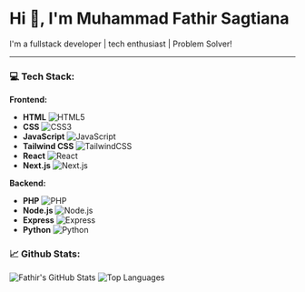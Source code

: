 # Hi 👋, I'm Muhammad Fathir Sagtiana

I'm a fullstack developer | tech enthusiast | Problem Solver!

---

### 💻 Tech Stack:

**Frontend:**

* **HTML** <img src="https://img.shields.io/badge/-HTML5-E34F26?style=flat-square&logo=html5&logoColor=white" alt="HTML5">
* **CSS** <img src="https://img.shields.io/badge/-CSS3-1572B6?style=flat-square&logo=css3&logoColor=white" alt="CSS3">
* **JavaScript** <img src="https://img.shields.io/badge/-JavaScript-F7DF1E?style=flat-square&logo=javascript&logoColor=black" alt="JavaScript">
* **Tailwind CSS** <img src="https://img.shields.io/badge/-TailwindCSS-06B6D4?style=flat-square&logo=tailwindcss&logoColor=white" alt="TailwindCSS">
* **React** <img src="https://img.shields.io/badge/-React-61DAFB?style=flat-square&logo=react&logoColor=white" alt="React">
* **Next.js** <img src="https://img.shields.io/badge/-Next.js-000000?style=flat-square&logo=next.js&logoColor=white" alt="Next.js">

**Backend:**

* **PHP** <img src="https://img.shields.io/badge/-PHP-777BB4?style=flat-square&logo=php&logoColor=white" alt="PHP">
* **Node.js** <img src="https://img.shields.io/badge/-Node.js-339933?style=flat-square&logo=node.js&logoColor=white" alt="Node.js">
* **Express** <img src="https://img.shields.io/badge/-Express-000000?style=flat-square&logo=express&logoColor=white" alt="Express">
* **Python** <img src="https://img.shields.io/badge/-Python-3776AB?style=flat-square&logo=python&logoColor=white" alt="Python">

### 📈 Github Stats:
![Fathir's GitHub Stats](https://github-readme-stats.vercel.app/api?username=fathir2&show_icons=true&theme=radical)
![Top Languages](https://github-readme-stats.vercel.app/api/top-langs/?username=fathir2&layout=compact&theme=radical)
